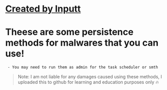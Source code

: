 # [Created by Inputt](https://guns.lol/inputt)



# Theese are some persistence methods for malwares that you can use!
     - You may need to run them as admin for the task scheduler or smth
     



> Note: I am not liable for any damages caused using these methods, I uploaded this to github for learning and education purposes only :fire:









